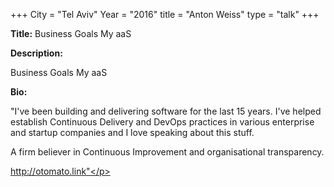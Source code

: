 +++
City = "Tel Aviv"
Year = "2016"
title = "Anton Weiss"
type = "talk"
+++

<div class="span-15  ">
  <div class="span-15  last ">
  <p><strong>Title:</strong>
  Business Goals My aaS
  </p>

  <p><strong>Description:</strong></p>

  <p>Business Goals My aaS  </p>
      <p><strong>Bio:</strong></p>

  <p>"I've been building and delivering software for the last 15 years. I've helped establish Continuous Delivery and DevOps practices in various enterprise and startup companies and I love speaking about this stuff.

A firm believer in Continuous Improvement and organisational transparency.

http://otomato.link"</p>

  </div>
</div>
